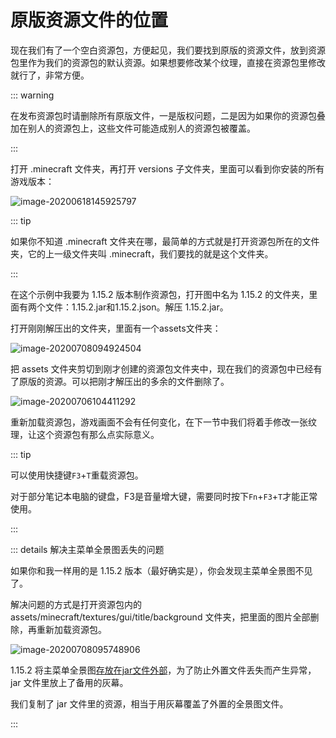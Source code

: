 # 原版资源文件的位置

现在我们有了一个空白资源包，方便起见，我们要找到原版的资源文件，放到资源包里作为我们的资源包的默认资源。如果想要修改某个纹理，直接在资源包里修改就行了，非常方便。

::: warning

在发布资源包时请删除所有原版文件，一是版权问题，二是因为如果你的资源包叠加在别人的资源包上，这些文件可能造成别人的资源包被覆盖。

:::

打开 .minecraft 文件夹，再打开 versions 子文件夹，里面可以看到你安装的所有游戏版本：

![image-20200618145925797](https://i.loli.net/2020/07/28/oKWbEFjX7p6Rwka.png)

::: tip

如果你不知道 .minecraft 文件夹在哪，最简单的方式就是打开资源包所在的文件夹，它的上一级文件夹叫 .minecraft，我们要找的就是这个文件夹。

:::

在这个示例中我要为 1.15.2 版本制作资源包，打开图中名为 1.15.2 的文件夹，里面有两个文件：1.15.2.jar和1.15.2.json。解压 1.15.2.jar。

打开刚刚解压出的文件夹，里面有一个assets文件夹：

![image-20200708094924504](https://i.loli.net/2020/07/28/KHXgs3eda5y9nuL.png)

把 assets 文件夹剪切到刚才创建的资源包文件夹中，现在我们的资源包中已经有了原版的资源。可以把刚才解压出的多余的文件删除了。

![image-20200706104411292](https://i.loli.net/2020/07/28/xOG5gwLrACVDSME.png)

重新加载资源包，游戏画面不会有任何变化，在下一节中我们将着手修改一张纹理，让这个资源包有那么点实际意义。

::: tip

可以使用快捷键`F3`+`T`重载资源包。

对于部分笔记本电脑的键盘，F3是音量增大键，需要同时按下`Fn`+`F3`+`T`才能正常使用。

:::

::: details 解决主菜单全景图丢失的问题

如果你和我一样用的是 1.15.2 版本（最好确实是），你会发现主菜单全景图不见了。

解决问题的方式是打开资源包内的 assets/minecraft/textures/gui/title/background 文件夹，把里面的图片全部删除，再重新加载资源包。

![image-20200708095748906](https://i.loli.net/2020/07/28/5wuyUizDdaTc8H6.png)

1.15.2 将主菜单全景图[存放在jar文件外部](../vanilla/more-assets.md)，为了防止外置文件丢失而产生异常，jar 文件里放上了备用的灰幕。

我们复制了 jar 文件里的资源，相当于用灰幕覆盖了外置的全景图文件。

:::
